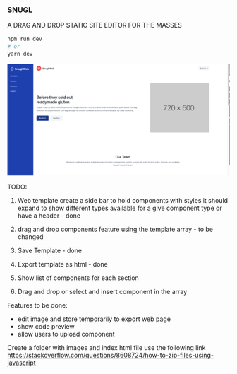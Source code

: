 ### SNUGL
A DRAG AND DROP STATIC SITE EDITOR FOR THE MASSES


```bash
npm run dev
# or
yarn dev
```

![Alt text](./images/early.png?raw=true "Title")




TODO:
1. Web template
create a side bar to hold components with styles
it should expand to show different types available for a give component type or have a header - done

2. drag and drop components feature using the template array - to be changed

3. Save Template - done

4. Export template as html - done
5. Show list of components for each section
6. Drag and drop or select and insert component in the array



Features to be done:
* edit image and store temporarily to export web page
* show code preview
* allow users to upload component




Create a folder with images and index html file 
use the following link
https://stackoverflow.com/questions/8608724/how-to-zip-files-using-javascript
